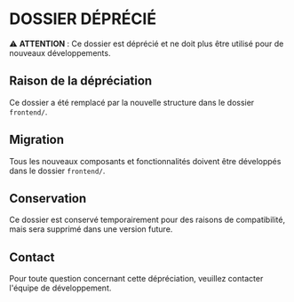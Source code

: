 # DOSSIER DÉPRÉCIÉ

⚠️ **ATTENTION** : Ce dossier est déprécié et ne doit plus être utilisé pour de nouveaux développements.

## Raison de la dépréciation

Ce dossier a été remplacé par la nouvelle structure dans le dossier `frontend/`.

## Migration

Tous les nouveaux composants et fonctionnalités doivent être développés dans le dossier `frontend/`.

## Conservation

Ce dossier est conservé temporairement pour des raisons de compatibilité, mais sera supprimé dans une version future.

## Contact

Pour toute question concernant cette dépréciation, veuillez contacter l'équipe de développement. 